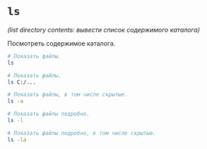 # `ls`

_(list directory contents: вывести список содержимого каталога)_

Посмотреть содержимое каталога.

```bash
# Показать файлы.
ls

# Показать файлы.
ls C:/...

# Показать файлы, в том числе скрытые.
ls -a

# Показать файлы подробно.
ls -l

# Показать файлы подробно, в том числе скрытые.
ls -la
```
